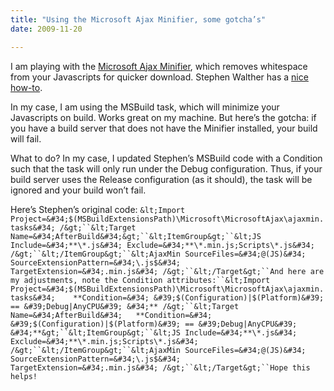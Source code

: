 ```yaml
---
title: "Using the Microsoft Ajax Minifier, some gotcha’s"
date: 2009-11-20

---
```


I am playing with the [Microsoft Ajax Minifier](http://aspnet.codeplex.com/Release/ProjectReleases.aspx?ReleaseId=35893), which removes whitespace from your Javascripts for quicker download. Stephen Walther has a [nice how-to](http://stephenwalther.com/blog/archive/2009/10/16/using-the-new-microsoft-ajax-minifier.aspx).

In my case, I am using the MSBuild task, which will minimize your Javascripts on build. Works great on my machine. But here’s the gotcha: if you have a build server that does not have the Minifier installed, your build will fail.

What to do? In my case, I updated Stephen’s MSBuild code with a Condition such that the task will only run under the Debug configuration. Thus, if your build server uses the Release configuration (as it should), the task will be ignored and your build won’t fail.

Here’s Stephen’s original code:
`&lt;Import Project=&#34;$(MSBuildExtensionsPath)\Microsoft\MicrosoftAjax\ajaxmin.tasks&#34; /&gt;``&lt;Target Name=&#34;AfterBuild&#34;&gt;``&lt;ItemGroup&gt;``&lt;JS Include=&#34;**\*.js&#34; Exclude=&#34;**\*.min.js;Scripts\*.js&#34; /&gt;``&lt;/ItemGroup&gt;``&lt;AjaxMin SourceFiles=&#34;@(JS)&#34; SourceExtensionPattern=&#34;\.js$&#34; TargetExtension=&#34;.min.js&#34; /&gt;``&lt;/Target&gt;``And here are my adjustments, note the Condition attributes:``&lt;Import Project=&#34;$(MSBuildExtensionsPath)\Microsoft\MicrosoftAjax\ajaxmin.tasks&#34;   
 **Condition=&#34; &#39;$(Configuration)|$(Platform)&#39; == &#39;Debug|AnyCPU&#39; &#34;** /&gt;``&lt;Target Name=&#34;AfterBuild&#34;  
 **Condition=&#34; &#39;$(Configuration)|$(Platform)&#39; == &#39;Debug|AnyCPU&#39; &#34;**&gt;``&lt;ItemGroup&gt;``&lt;JS Include=&#34;**\*.js&#34; Exclude=&#34;**\*.min.js;Scripts\*.js&#34; /&gt;``&lt;/ItemGroup&gt;``&lt;AjaxMin SourceFiles=&#34;@(JS)&#34; SourceExtensionPattern=&#34;\.js$&#34; TargetExtension=&#34;.min.js&#34; /&gt;``&lt;/Target&gt;``Hope this helps!`
